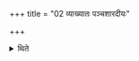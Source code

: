 +++
title = "02 व्याख्यातः पञ्चशारदीयः"

+++

<details><summary>थिते</summary>

व्याख्यातः पञ्चशारदीयः २
</details>
